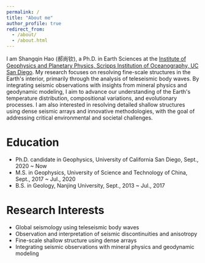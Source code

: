 ```yaml
---
permalink: /
title: "About me"
author_profile: true
redirect_from: 
  - /about/
  - /about.html
---
```


I am Shangqin Hao (郝尚钦), a Ph.D. in Earth Sciences at the [Institute of Geophysics and Planetary Physics, Scripps Institution of Oceanography, UC San Diego](https://igpp.ucsd.edu/). My research focuses on resolving fine-scale structures in the Earth's interior, primarily through the analysis of teleseismic body waves. By integrating seismic observations with insights from mineral physics and geodynamic modeling, I aim to advance our understanding of the Earth's temperature distribution, compositional variations, and evolutionary processes. I am also interested in resolving detailed shallow structures using dense seismic arrays and innovative methodologies, with the goal of addressing critical environmental and societal challenges.


<!-- 
I am also interested in applying novel approaches in seismology, such as
-->

<!-- 
Professional Appointments
======
* Postdoctoral associate, Massachusetts Institute of Technology, Sept. 2023 ~ present  
-->

Education
======
* Ph.D. candidate in Geophysics, University of California San Diego, Sept., 2020 ~ Now
* M.S. in Geophysics, University of Science and Technology of China, Sept., 2017 ~ Jul., 2020
* B.S. in Geology, Nanjing University, Sept., 2013 ~ Jul., 2017

Research Interests
======
* Global seismology using teleseismic body waves 
* Observation and interpretation of seismic discontinuities and anisotropy
* Fine-scale shallow structure using dense arrays
* Integrating seismic observations with mineral physics and geodynamic modeling
